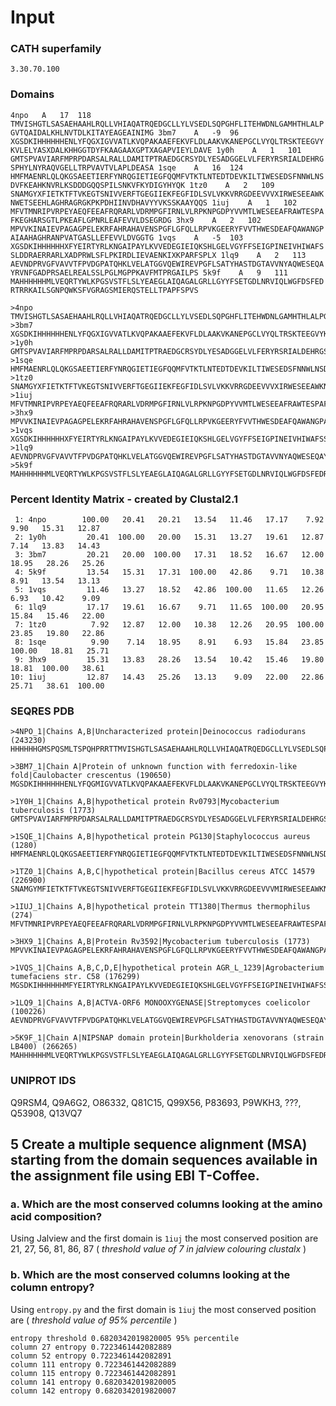 # Input
### CATH superfamily 
`3.30.70.100`
### Domains
`4npo	A	17	118	TMVISHGTLSASAEHAAHLRQLLVHIAQATRQEDGCLLYLVSEDLSQPGHFLITEHWDNLGAMHTHLALPGVTQAIDALKHLNVTDLKITAYEAGEAINIMG
3bm7	A	-9	96	XGSDKIHHHHHHENLYFQGXIGVVATLKVQPAKAAEFEKVFLDLAAKVKANEPGCLVYQLTRSKTEEGVYKVLELYASXDALKHHGGTDYFKAAGAAXGPTXAGAPVIEYLDAVE
1y0h	A	1	101	GMTSPVAVIARFMPRPDARSALRALLDAMITPTRAEDGCRSYDLYESADGGELVLFERYRSRIALDEHRGSPHYLNYRAQVGELLTRPVAVTVLAPLDEASA
1sqe	A	16	124	HMFMAENRLQLQKGSAEETIERFYNRQGIETIEGFQQMFVTKTLNTEDTDEVKILTIWESEDSFNNWLNSDVFKEAHKNVRLKSDDDGQQSPILSNKVFKYDIGYHYQK
1tz0	A	2	109	SNAMGYXFIETKTFTVKEGTSNIVVERFTGEGIIEKFEGFIDLSVLVKKVRRGDEEVVVXIRWESEEAWKNWETSEEHLAGHRAGRGKPKPDHIINVDHAVYYVKSSKAAYQQS
1iuj	A	1	102	MFVTMNRIPVRPEYAEQFEEAFRQRARLVDRMPGFIRNLVLRPKNPGDPYVVMTLWESEEAFRAWTESPAFKEGHARSGTLPKEAFLGPNRLEAFEVVLDSEGRDG
3hx9	A	2	102	MPVVKINAIEVPAGAGPELEKRFAHRAHAVENSPGFLGFQLLRPVKGEERYFVVTHWESDEAFQAWANGPAIAAHAGHRANPVATGASLLEFEVVLDVGGTG
1vqs	A	-5	103	XGSDKIHHHHHHXFYEIRTYRLKNGAIPAYLKVVEDEGIEIQKSHLGELVGYFFSEIGPINEIVHIWAFSSLDDRAERRARLXADPRWLSFLPKIRDLIEVAENKIXKPARFSPLX
1lq9	A	2	113	AEVNDPRVGFVAVVTFPVDGPATQHKLVELATGGVQEWIREVPGFLSATYHASTDGTAVVNYAQWESEQAYRVNFGADPRSAELREALSSLPGLMGPPKAVFMTPRGAILPS
5k9f	A	9	111	MAHHHHHHMLVEQRTYWLKPGSVSTFLSLYEAEGLAIQAGALGRLLGYYFSETGDLNRVIQLWGFDSFEDRTRRKAILSGNPQWKSFVGRAGSMIERQSTELLTPAPFSPVS` 
```
>4npo
TMVISHGTLSASAEHAAHLRQLLVHIAQATRQEDGCLLYLVSEDLSQPGHFLITEHWDNLGAMHTHLALPGVTQAIDALKHLNVTDLKITAYEAGEAINIMG
>3bm7
XGSDKIHHHHHHENLYFQGXIGVVATLKVQPAKAAEFEKVFLDLAAKVKANEPGCLVYQLTRSKTEEGVYKVLELYASXDALKHHGGTDYFKAAGAAXGPTXAGAPVIEYLDAVE
>1y0h
GMTSPVAVIARFMPRPDARSALRALLDAMITPTRAEDGCRSYDLYESADGGELVLFERYRSRIALDEHRGSPHYLNYRAQVGELLTRPVAVTVLAPLDEASA
>1sqe
HMFMAENRLQLQKGSAEETIERFYNRQGIETIEGFQQMFVTKTLNTEDTDEVKILTIWESEDSFNNWLNSDVFKEAHKNVRLKSDDDGQQSPILSNKVFKYDIGYHYQK
>1tz0
SNAMGYXFIETKTFTVKEGTSNIVVERFTGEGIIEKFEGFIDLSVLVKKVRRGDEEVVVXIRWESEEAWKNWETSEEHLAGHRAGRGKPKPDHIINVDHAVYYVKSSKAAYQQS
>1iuj
MFVTMNRIPVRPEYAEQFEEAFRQRARLVDRMPGFIRNLVLRPKNPGDPYVVMTLWESEEAFRAWTESPAFKEGHARSGTLPKEAFLGPNRLEAFEVVLDSEGRDG
>3hx9
MPVVKINAIEVPAGAGPELEKRFAHRAHAVENSPGFLGFQLLRPVKGEERYFVVTHWESDEAFQAWANGPAIAAHAGHRANPVATGASLLEFEVVLDVGGTG
>1vqs
XGSDKIHHHHHHXFYEIRTYRLKNGAIPAYLKVVEDEGIEIQKSHLGELVGYFFSEIGPINEIVHIWAFSSLDDRAERRARLXADPRWLSFLPKIRDLIEVAENKIXKPARFSPLX
>1lq9
AEVNDPRVGFVAVVTFPVDGPATQHKLVELATGGVQEWIREVPGFLSATYHASTDGTAVVNYAQWESEQAYRVNFGADPRSAELREALSSLPGLMGPPKAVFMTPRGAILPS
>5k9f
MAHHHHHHMLVEQRTYWLKPGSVSTFLSLYEAEGLAIQAGALGRLLGYYFSETGDLNRVIQLWGFDSFEDRTRRKAILSGNPQWKSFVGRAGSMIERQSTELLTPAPFSPVS
```

### Percent Identity  Matrix - created by Clustal2.1 
     1: 4npo        100.00   20.41   20.21   13.54   11.46   17.17    7.92    9.90   15.31   12.87
     2: 1y0h         20.41  100.00   20.00   15.31   13.27   19.61   12.87    7.14   13.83   14.43
     3: 3bm7         20.21   20.00  100.00   17.31   18.52   16.67   12.00   18.95   28.26   25.26
     4: 5k9f         13.54   15.31   17.31  100.00   42.86    9.71   10.38    8.91   13.54   13.13
     5: 1vqs         11.46   13.27   18.52   42.86  100.00   11.65   12.26    6.93   10.42    9.09
     6: 1lq9         17.17   19.61   16.67    9.71   11.65  100.00   20.95   15.84   15.46   22.00
     7: 1tz0          7.92   12.87   12.00   10.38   12.26   20.95  100.00   23.85   19.80   22.86
     8: 1sqe          9.90    7.14   18.95    8.91    6.93   15.84   23.85  100.00   18.81   25.71
     9: 3hx9         15.31   13.83   28.26   13.54   10.42   15.46   19.80   18.81  100.00   38.61
    10: 1iuj         12.87   14.43   25.26   13.13    9.09   22.00   22.86   25.71   38.61  100.00
    
   ### SEQRES PDB

    >4NPO_1|Chains A,B|Uncharacterized protein|Deinococcus radiodurans (243230)
    HHHHHHGMSPQSMLTSPQHPRRTTMVISHGTLSASAEHAAHLRQLLVHIAQATRQEDGCLLYLVSEDLSQPGHFLITEHWDNLGAMHTHLALPGVTQAIDALKHLNVTDLKITAYEAGEAINIMG
    
    >3BM7_1|Chain A|Protein of unknown function with ferredoxin-like fold|Caulobacter crescentus (190650)
    MGSDKIHHHHHHENLYFQGMIGVVATLKVQPAKAAEFEKVFLDLAAKVKANEPGCLVYQLTRSKTEEGVYKVLELYASMDALKHHGGTDYFKAAGAAMGPTMAGAPVIEYLDAVE
    
    >1Y0H_1|Chains A,B|hypothetical protein Rv0793|Mycobacterium tuberculosis (1773)
    GMTSPVAVIARFMPRPDARSALRALLDAMITPTRAEDGCRSYDLYESADGGELVLFERYRSRIALDEHRGSPHYLNYRAQVGELLTRPVAVTVLAPLDEASA
    
    >1SQE_1|Chains A,B|hypothetical protein PG130|Staphylococcus aureus (1280)
    HMFMAENRLQLQKGSAEETIERFYNRQGIETIEGFQQMFVTKTLNTEDTDEVKILTIWESEDSFNNWLNSDVFKEAHKNVRLKSDDDGQQSPILSNKVFKYDIGYHYQK
    
    >1TZ0_1|Chains A,B,C|hypothetical protein|Bacillus cereus ATCC 14579 (226900)
    SNAMGYMFIETKTFTVKEGTSNIVVERFTGEGIIEKFEGFIDLSVLVKKVRRGDEEVVVMIRWESEEAWKNWETSEEHLAGHRAGRGKPKPDHIINVDHAVYYVKSSKAAYQQS
    
    >1IUJ_1|Chains A,B|hypothetical protein TT1380|Thermus thermophilus (274)
    MFVTMNRIPVRPEYAEQFEEAFRQRARLVDRMPGFIRNLVLRPKNPGDPYVVMTLWESEEAFRAWTESPAFKEGHARSGTLPKEAFLGPNRLEAFEVVLDSEGRDG
    
    >3HX9_1|Chains A,B|Protein Rv3592|Mycobacterium tuberculosis (1773)
    MPVVKINAIEVPAGAGPELEKRFAHRAHAVENSPGFLGFQLLRPVKGEERYFVVTHWESDEAFQAWANGPAIAAHAGHRANPVATGASLLEFEVVLDVGGTGKTAGGVPRGKLAAALEHHHHHH
    
    >1VQS_1|Chains A,B,C,D,E|hypothetical protein AGR_L_1239|Agrobacterium tumefaciens str. C58 (176299)
    MGSDKIHHHHHHMFYEIRTYRLKNGAIPAYLKVVEDEGIEIQKSHLGELVGYFFSEIGPINEIVHIWAFSSLDDRAERRARLMADPRWLSFLPKIRDLIEVAENKIMKPARFSPLM
    
    >1LQ9_1|Chains A,B|ACTVA-ORF6 MONOOXYGENASE|Streptomyces coelicolor (100226)
    AEVNDPRVGFVAVVTFPVDGPATQHKLVELATGGVQEWIREVPGFLSATYHASTDGTAVVNYAQWESEQAYRVNFGADPRSAELREALSSLPGLMGPPKAVFMTPRGAILPS
    
    >5K9F_1|Chain A|NIPSNAP domain protein|Burkholderia xenovorans (strain LB400) (266265)
    MAHHHHHHMLVEQRTYWLKPGSVSTFLSLYEAEGLAIQAGALGRLLGYYFSETGDLNRVIQLWGFDSFEDRTRRKAILSGNPQWKSFVGRAGSMIERQSTELLTPAPFSPVS 
    
   ### UNIPROT IDS
   Q9RSM4, Q9A6G2, O86332,  Q81C15, Q99X56,  P83693,  P9WKH3, ???,  Q53908,  Q13VQ7
   
## 5	Create a multiple sequence alignment (MSA) starting from the domain sequences available in the assignment file using EBI T-Coffee.

### a.	Which are the most conserved columns looking at the amino acid composition?
   Using Jalview and the first domain is `1iuj` the most conserved position are 21, 27, 56, 81, 86, 87 ( _threshold value of 7 in jalview colouring clustalx_ )
### b.	Which are the most conserved columns looking at the column entropy?
Using `entropy.py` and the first domain is `1iuj` the most conserved position are ( _threshold value of 95% percentile_ )
```
entropy threshold 0.6820342019820005 95% percentile
column 27 entropy 0.7223461442082889
column 52 entropy 0.7223461442082891
column 111 entropy 0.7223461442082889
column 115 entropy 0.7223461442082891
column 141 entropy 0.6820342019820005
column 142 entropy 0.6820342019820007
```

